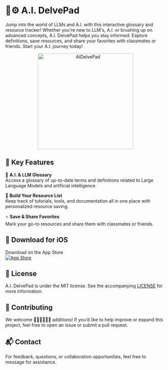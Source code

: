 # 📘⚙️ A.I. DelvePad 
Jump into the world of LLMs and A.I. with this interactive glossary and resource tracker! Whether you're new to LLM's, A.I. or brushing up on advanced concepts, A.I. DelvePad  helps you stay informed. Explore definitions, save resources, and share your favorites with classmates or friends. Start your A.I. journey today!

<p align="center">
  <img alt="AIDelvePad" title="AIDelvePad" src="screenshots/DelvePadScroll1.gif" width=300>
</p>

## 🚀 Key Features

📘 **A.I. & LLM Glossary**  
Access a glossary of up-to-date terms and definitions related to Large Language Models and artificial intelligence.

📂 **Build Your Resource List**  
Keep track of tutorials, tools, and documentation all in one place with personalized resource saving.

⭐ **Save & Share Favorites**  
Mark your go-to resources and share them with classmates or friends.

## 📱 Download for iOS

Download on the App Store  
[![App Store](https://developer.apple.com/assets/elements/badges/download-on-the-app-store.svg)](https://apps.apple.com/us/app/a-i-delvepad/id6743481267)

## 📝 License

A.I. DelvePad is under the MIT license. See the accompanying [LICENSE](LICENSE) for more information.

## 🤝 Contributing

We welcome 👩🏾‍💻👨🏾‍💻 additions! If you’d like to help improve or expand this project, feel free to open an issue or submit a pull request.

## 📬 Contact

For feedback, questions, or collaboration opportunities, feel free to message for assistance.
